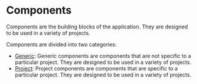 # Components

Components are the building blocks of the application. They are designed to be used in a variety of projects.

Components are divided into two categories:

- [Generic](./generic/README.md): Generic components are components that are not specific to a particular project. They are designed to be used in a variety of projects.
- [Project](./project/README.md): Project components are components that are specific to a particular project. They are designed to be used in a variety of projects.
